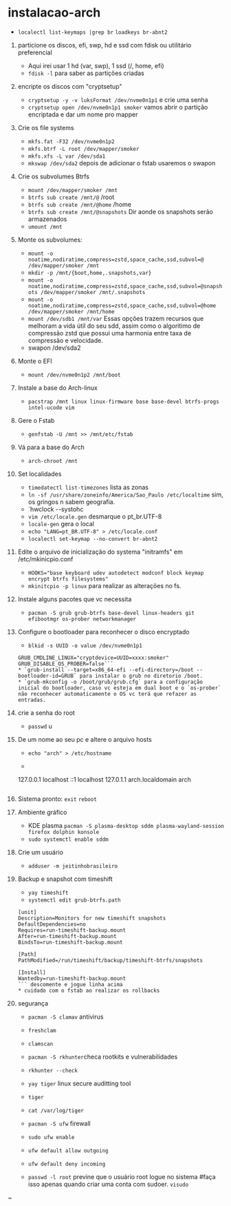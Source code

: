 # instalacao-arch
* `localectl list-keymaps |grep br`
  `loadkeys br-abnt2`
1. particione os discos, efi, swp, hd e ssd com fdisk ou utilitário preferencial
	* Aqui irei usar 1 hd (var, swp), 1 ssd (/, home, efi) 
	* `fdisk -l` para saber as partições criadas
2. encripte os discos com "cryptsetup"
	* `cryptsetup -y -v luksFormat /dev/nvme0n1p1` e crie uma senha 
	* `cryptsetup open /dev/nvme0n1p1 smoker` vamos abrir o partição encriptada e dar um nome pro mapper
3. Crie os file systems
	* `mkfs.fat -F32 /dev/nvme0n1p2` 
	* `mkfs.btrf -L root /dev/mapper/smoker`
	* `mkfs.xfs -L var /dev/sda1`
	* `mkswap /dev/sda2` depois de adicionar o fstab usaremos o swapon
4. Crie os subvolumes Btrfs
	* `mount /dev/mapper/smoker /mnt`
	* `btrfs sub create /mnt/@` /root 
	* `btrfs sub create /mnt/@home` /home
	* `btrfs sub create /mnt/@snapshots` Dir aonde os snapshots serão armazenados
	* `umount /mnt`
5. Monte os subvolumes:
	* `mount -o noatime,nodiratime,compress=zstd,space_cache,ssd,subvol=@ /dev/mapper/smoker /mnt` 
	* `mkdir -p /mnt/{boot,home,.snapshots,var}`
 	* `mount -o noatime,nodiratime,compress=zstd,space_cache,ssd,subvol=@snapshots /dev/mapper/smoker /mnt/.snapshots`
	* `mount -o noatime,nodiratime,compress=zstd,space_cache,ssd,subvol=@home /dev/mapper/smoker /mnt/home`
	* `mount /dev/sdb1 /mnt/var`
Essas opções trazem recursos que melhoram a vida útil do seu sdd, assim como o algoritimo de compressão zstd que possui uma harmonia entre taxa de compressão e velocidade.
	* swapon /dev/sda2
6. Monte o EFI
	* `mount /dev/nvme0n1p2 /mnt/boot`

7. Instale a base do Arch-linux
	* `pacstrap /mnt linux linux-firmware base base-devel btrfs-progs intel-ucode vim`
8. Gere o Fstab
	* `genfstab -U /mnt >> /mnt/etc/fstab`
9. Vá para a base do Arch
	* `arch-chroot /mnt`
10. Set localidades
	* `timedatectl list-timezones` lista as zonas
	* `ln -sf /usr/share/zoneinfo/America/Sao_Paulo /etc/localtime`  sim, os gringos n sabem geografia.
	* `hwclock --systohc
	* `vim /etc/locale.gen` desmarque o pt_br.UTF-8
	* `locale-gen` gera o local
	* `echo "LANG=pt_BR.UTF-8" > /etc/locale.conf`
	* `localectl set-keymap --no-convert br-abnt2`
11. Edite o arquivo de inicialização do systema "initramfs" em /etc/mkinicpio.conf
	* `HOOKS="base keyboard udev autodetect modconf block keymap encrypt btrfs filesystems"`
	* `mkinitcpio -p linux` para realizar as alterações no fs.
12. Instale alguns pacotes que vc necessita
	* `pacman -S grub grub-btrfs base-devel linux-headers git efibootmgr os-prober networkmanager` 

13. Configure o bootloader para reconhecer o disco encryptado
	* `blkid -s UUID -o value /dev/nvme0n1p1 ` 
	```vim /etc/default/grub
	GRUB_CMDLINE_LINUX="cryptdevice=UUID=xxxx:smoker"
	GRUB_DISABLE_OS_PROBER=false```
	* `grub-install --target=x86_64-efi --efi-directory=/boot --bootloader-id=GRUB` para instalar o grub no diretorio /boot.
	* `grub-mkconfig -o /boot/grub/grub.cfg` para a configuração inicial do bootloader, caso vc esteja em dual boot e o `os-prober` não reconhecer automaticamente o OS vc terá que refazer as entradas.

14. crie a senha do root
	* `passwd`
u	
15. De um nome ao seu pc e altere o arquivo hosts
	* `echo "arch" > /etc/hostname`
	* ``` vim /etc/hosts
	127.0.0.1	localhost
	::1		localhost
	127.0.1.1	arch.localdomain	arch
	```
16. Sistema pronto:
	`exit`
	`reboot`
	

17. Ambiente gráfico
	* KDE plasma `pacman -S plasma-desktop sddm plasma-wayland-session firefox dolphin konsole`
	* `sudo systemctl enable sddm`
19. Crie um usuário
	* `adduser -m jeitinhobrasileiro`
18. Backup e snapshot com timeshift
	* `yay timeshift`
	* `systemctl edit grub-btrfs.path`
	``` 
	[unit]
	Description=Monitors for new timeshift snapshots
	DefaultDependencies=no
	Requires=run-timeshift-backup.mount
	After=run-timeshift-backup.mount
	BindsTo=run-timeshift-backup.mount
	
	[Path]
	PathModified=/run/timeshift/backup/timeshift-btrfs/snapshots
	
	[Install]
	Wantedby=run-timeshift-backup.mount
	``` descomente e jogue linha acima
	* cuidado com o fstab ao realizar os rollbacks

19. segurança
	* `pacman -S clamav` antivirus
	* `freshclam`
	* `clamscan`
	
	* `pacman -S rkhunter`checa rootkits e vulnerabilidades
	* `rkhunter --check`

	* `yay tiger` linux secure auditting tool
	* `tiger`
	* `cat /var/log/tiger`

	* `pacman -S ufw` firewall
	* `sudo ufw enable`
	* `ufw default allow outgoing`
	* `ufw default deny incoming`
	
	* `passwd -l root` previne que o usuário root logue no sistema #faça isso apenas quando criar uma conta com sudoer. `visudo`
		
	
~                                        
